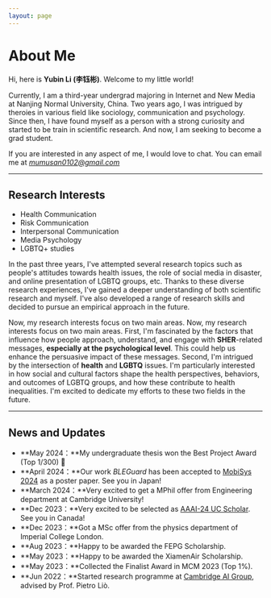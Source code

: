 ```yaml
---
layout: page
---
```


# About Me


Hi, here is **Yubin Li (李钰彬)**. Welcome to my little world!

Currently, I am a third-year undergrad majoring in Internet and New Media at Nanjing Normal University, China. Two years ago, I was intrigued by theroies in various field like sociology, communication and psychology. Since then, I have found myself as a person with a strong curiosity and started to be train in scientific research. And now, I am seeking to become a grad student. 

If you are interested in any aspect of me, I would love to chat. You can email me at *mumusan0102@gmail.com*

---

## Research Interests

- Health Communication
- Risk Communication
- Interpersonal Communication
- Media Psychology
- LGBTQ+ studies

In the past three years, I've attempted several research topics such as people's attitudes towards health issues, the role of social media in disaster, and online presentation of LGBTQ groups, etc. Thanks to these diverse research experiences, I've gained a deeper understanding of both scientific research and myself. I've also developed a range of research skills and decided to pursue an empirical approach in the future.

Now, my research interests focus on two main areas. Now, my research interests focus on two main areas. First, I'm fascinated by the factors that influence how people approach, understand, and engage with **SHER**-related messages, **especially at the psychological level**. This could help us enhance the persuasive impact of these messages. Second, I'm intrigued by the intersection of **health** and **LGBTQ** issues. I'm particularly interested in how social and cultural factors shape the health perspectives, behaviors, and outcomes of LGBTQ groups, and how these contribute to health inequalities. I'm excited to dedicate my efforts to these two fields in the future. 

---

## News and Updates

- **May 2024：**My undergraduate thesis won the Best Project Award (Top 1/300) 🎉
- **April 2024：**Our work *BLEGuard* has been accepted to [MobiSys 2024](https://www.sigmobile.org/mobisys/2024/) as a poster paper. See you in Japan!
- **March 2024：**Very excited to get a MPhil offer from Engineering department at Cambridge University!
- **Dec 2023：**Very excited to be selected as [AAAI-24 UC Scholar](https://aaai.org/aaai-conference/undergraduate-consortium-program/). See you in Canada!
- **Dec 2023：**Got a MSc offer from the physics department of Imperial College London.
- **Aug 2023：**Happy to be awarded the FEPG Scholarship.
- **May 2023：**Happy to be awarded the XiamenAir Scholarship.
- **May 2023：**Collected the Finalist Award in MCM 2023 (Top 1%).
- **Jun 2022：**Started research programme at [Cambridge AI Group](https://www.cl.cam.ac.uk/research/ai/), advised by Prof. Pietro Liò.



